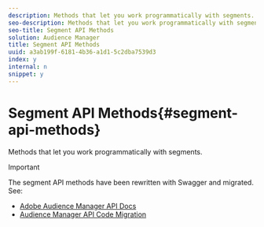 ```yaml
---
description: Methods that let you work programmatically with segments.
seo-description: Methods that let you work programmatically with segments.
seo-title: Segment API Methods
solution: Audience Manager
title: Segment API Methods
uuid: a3ab199f-6181-4b36-a1d1-5c2dba7539d3
index: y
internal: n
snippet: y
---
```


# Segment API Methods{#segment-api-methods}

Methods that let you work programmatically with segments.

>[!IMPORTANT]
>
>The segment API methods have been rewritten with Swagger and migrated. See: 
>
>* [Adobe Audience Manager API Docs](https://bank.demdex.com/portal/swagger/index.html) 
>* [Audience Manager API Code Migration](https://marketing.adobe.com/resources/help/en_US/aam/c_api_swagger.html) 
>

